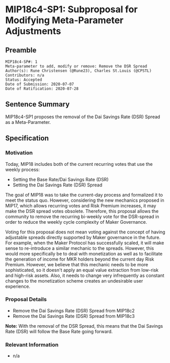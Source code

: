 # MIP18c4-SP1: Subproposal for Modifying Meta-Parameter Adjustments 

## Preamble
```
MIP18c4-SP#: 1
Meta-parameter to add, modify or remove: Remove the DSR Spread
Author(s): Rune Christensen (@Rune23), Charles St.Louis (@CPSTL)
Contributors: n/a
Status: Accepted
Date of Submission: 2020-07-07
Date of Ratification: 2020-07-28
```
## Sentence Summary

MIP18c4-SP1 proposes the removal of the Dai Savings Rate (DSR) Spread as a Meta-Parameter.

## Specification

### Motivation

Today, MIP18 includes both of the current recurring votes that use the weekly process: 
- Setting the Base Rate/Dai Savings Rate (DSR)
- Setting the Dai Savings Rate (DSR) Spread 

The goal of MIP18 was to take the current-day process and formalized it to meet the status quo. However, considering the new mechanics proposed in MIP17, which allows recurring votes and Risk Premium increases, it may make the DSR spread votes obsolete. Therefore, this proposal allows the community to remove the recurring bi-weekly vote for the DSR-spread in order to reduce the weekly cycle complexity of Maker Governance.

Voting for this proposal does not mean voting against the concept of having adjustable spreads directly supported by Maker governance in the future. For example, when the Maker Protocol has successfully scaled, it will make sense to re-introduce a similar mechanic to the spreads. However, this would more specifically be to deal with monetization as well as to facilitate the generation of income for MKR holders beyond the current day Risk Premium. However, we believe that this mechanic needs to be more sophisticated, so it doesn't apply an equal value extraction from low-risk and high-risk assets. Also, it needs to change very infrequently as constant changes to the monetization scheme creates an undesirable user experience.

### Proposal Details

- Remove the Dai Savings Rate (DSR) Spread from MIP18c2
- Remove the Dai Savings Rate (DSR) Spread from MIP18c3

**Note:** With the removal of the DSR Spread, this means that the Dai Savings Rate (DSR) will follow the Base Rate going forward.

### Relevant Information
- n/a
